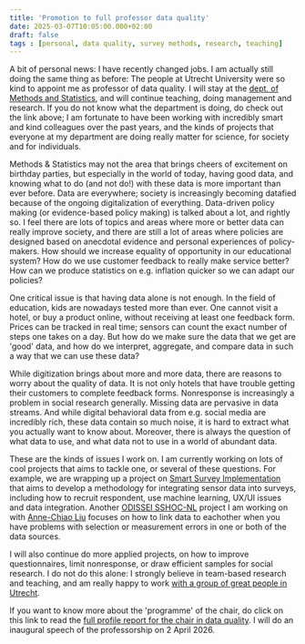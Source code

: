 ```yaml
---
title: 'Promotion to full professor data quality'
date: 2025-03-07T10:05:00.000+02:00
draft: false
tags : [personal, data quality, survey methods, research, teaching]
---
```


A bit of personal news: I have recently changed jobs. I am actually still doing the same thing as before: The people at Utrecht University were so kind to appoint me as professor of data quality. I will stay at the [dept. of Methods and Statistics](https://www.uu.nl/en/organisation/methodology-and-statistics), and will continue teaching, doing management and research. If you do not know what the department is doing, do check out the link above; I am fortunate to have been working with incredibly smart and kind colleagues over the past years, and the kinds of projects that everyone at my department are doing really matter for science, for society and for individuals.

Methods & Statistics may not the area that brings cheers of excitement on birthday parties, but especially in the world of today, having good data, and knowing what to do (and not do!) with these data is more important than ever before. Data are everywhere; society is increasingly becoming datafied because of the ongoing digitalization of everything. Data-driven policy making (or evidence-based policy making) is talked about a lot, and rightly so. I feel there are lots of topics and areas where more or better data can really improve society, and there are still a lot of areas where policies are designed based on anecdotal evidence and personal experiences of policy-makers. How should we increase equality of opportunity in our educational system? How do we use customer feedback to really make service better? How can we produce statistics on e.g. inflation quicker so we can adapt our policies?

One critical issue is that having data alone is not enough. In the field of education, kids are nowadays tested more than ever. One cannot visit a hotel, or buy a product online, without receiving at least one feedback form. Prices can be tracked in real time; sensors can count the exact number of steps one takes on a day. But how do we make sure the data that we get are 'good' data, and how do we interpret, aggregate, and compare data in such a way that we can use these data?

While digitization brings about more and more data, there are reasons to worry about the quality of data. It is not only hotels that have trouble getting their customers to complete feedback forms. Nonresponse is increasingly a problem in social research generally. Missing data are pervasive in data streams. And while digital behavioral data from e.g. social media are incredibly rich, these data contain so much noise, it is hard to extract what you actually want to know about. 
Moreover, there is always the question of what data to use, and what data not to use in a world of abundant data.

These are the kinds of issues I work on. I am currently working on lots of cool projects that aims to tackle one, or several of these questions. For example, we are wrapping up a project on [Smart Survey Implementation](https://cros.ec.europa.eu/book-page/smart-surveys-wp-2-methodology) that aims to develop a methodology for integrating sensor data into surveys, including how to recruit respondent, use machine learning, UX/UI issues and data integration. Another [ODISSEI SSHOC-NL](https://sshoc.nl/) project I am working on with [Anne-Chiao Liu](https://www.uu.nl/medewerkers/ALiu) focuses on how to link data to eachother when you have problems with selection or measurement errors in one or both of the data sources.

I will also continue do more applied projects, on how to improve questionnaires, limit nonresponse, or draw efficient samples for social research. I do not do this alone: I strongly believe in team-based research and teaching, and am really happy to work [with a group of great people in Utrecht](https://dataquality.sites.uu.nl/about/).
  
If you want to know more about the 'programme' of the chair, do click on this link to read the [full profile report for the chair in data quality](files/static/profile-report-chair-data-quality-online-version.pdf). I will do an inaugural speech of the professorship on 2 April 2026. 
